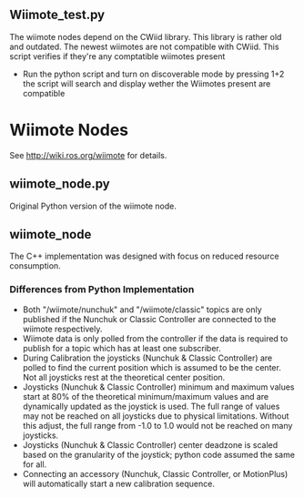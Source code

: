 ## Wiimote_test.py
The wiimote nodes depend on the CWiid library. This library is rather old and
outdated. The newest wiimotes are not compatible with CWiid. This script verifies
if they're any comptatible wiimotes present

* Run the python script and turn on discoverable mode by pressing 1+2
  the script will search and display wether the Wiimotes present are
  compatible

# Wiimote Nodes

See http://wiki.ros.org/wiimote for details.

## wiimote_node.py

Original Python version of the wiimote node.

## wiimote_node

The C++ implementation was designed with focus on reduced resource consumption.

### Differences from Python Implementation
* Both "/wiimote/nunchuk" and "/wiimote/classic" topics are only published
if the Nunchuk or Classic Controller are connected to the wiimote respectively.
* Wiimote data is only polled from the controller if the data is required
to publish for a topic which has at least one subscriber.
* During Calibration the joysticks (Nunchuk & Classic Controller) are polled
to find the current position which is assumed to be the center. Not all joysticks
rest at the theoretical center position.
* Joysticks (Nunchuk & Classic Controller) minimum and maximum values start at
80% of the theoretical minimum/maximum values and are dynamically updated as
the joystick is used. The full range of values may not be reached on all joysticks
due to physical limitations. Without this adjust, the full range from -1.0 to 1.0
would not be reached on many joysticks.
* Joysticks (Nunchuk & Classic Controller) center deadzone is scaled based on
the granularity of the joystick; python code assumed the same for all.
* Connecting an accessory (Nunchuk, Classic Controller, or MotionPlus) will
automatically start a new calibration sequence.
